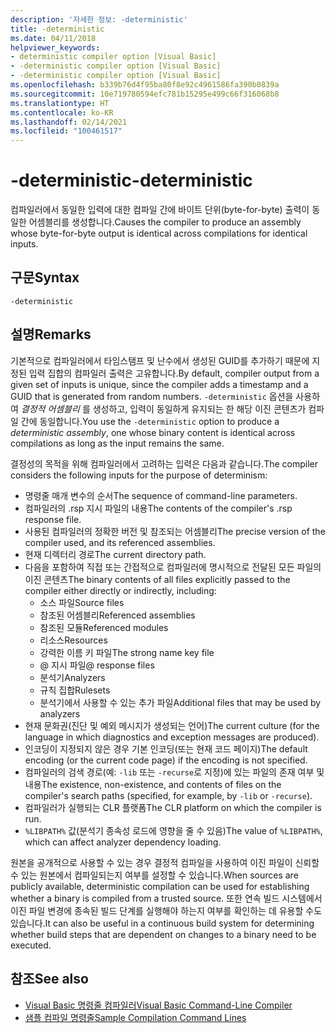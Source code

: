 ```yaml
---
description: '자세한 정보: -deterministic'
title: -deterministic
ms.date: 04/11/2018
helpviewer_keywords:
- deterministic compiler option [Visual Basic]
- -deterministic compiler option [Visual Basic]
- -deterministic compiler option [Visual Basic]
ms.openlocfilehash: b339b76d4f95ba80f8e92c4961586fa390b0839a
ms.sourcegitcommit: 10e719780594efc781b15295e499c66f316068b8
ms.translationtype: HT
ms.contentlocale: ko-KR
ms.lasthandoff: 02/14/2021
ms.locfileid: "100461517"
---
```

# <a name="-deterministic"></a><span data-ttu-id="f8b13-103">-deterministic</span><span class="sxs-lookup"><span data-stu-id="f8b13-103">-deterministic</span></span>

<span data-ttu-id="f8b13-104">컴파일러에서 동일한 입력에 대한 컴파일 간에 바이트 단위(byte-for-byte) 출력이 동일한 어셈블리를 생성합니다.</span><span class="sxs-lookup"><span data-stu-id="f8b13-104">Causes the compiler to produce an assembly whose byte-for-byte output is identical across compilations for identical inputs.</span></span>

## <a name="syntax"></a><span data-ttu-id="f8b13-105">구문</span><span class="sxs-lookup"><span data-stu-id="f8b13-105">Syntax</span></span>

```console
-deterministic
```

## <a name="remarks"></a><span data-ttu-id="f8b13-106">설명</span><span class="sxs-lookup"><span data-stu-id="f8b13-106">Remarks</span></span>

<span data-ttu-id="f8b13-107">기본적으로 컴파일러에서 타임스탬프 및 난수에서 생성된 GUID를 추가하기 때문에 지정된 입력 집합의 컴파일러 출력은 고유합니다.</span><span class="sxs-lookup"><span data-stu-id="f8b13-107">By default, compiler output from a given set of inputs is unique, since the compiler adds a timestamp and a GUID that is generated from random numbers.</span></span> <span data-ttu-id="f8b13-108">`-deterministic` 옵션을 사용하여 *결정적 어셈블리* 를 생성하고, 입력이 동일하게 유지되는 한 해당 이진 콘텐츠가 컴파일 간에 동일합니다.</span><span class="sxs-lookup"><span data-stu-id="f8b13-108">You use the `-deterministic` option to produce a *deterministic assembly*, one whose binary content is identical across compilations as long as the input remains the same.</span></span>

<span data-ttu-id="f8b13-109">결정성의 목적을 위해 컴파일러에서 고려하는 입력은 다음과 같습니다.</span><span class="sxs-lookup"><span data-stu-id="f8b13-109">The compiler considers the following inputs for the purpose of determinism:</span></span>

- <span data-ttu-id="f8b13-110">명령줄 매개 변수의 순서</span><span class="sxs-lookup"><span data-stu-id="f8b13-110">The sequence of command-line parameters.</span></span>
- <span data-ttu-id="f8b13-111">컴파일러의 .rsp 지시 파일의 내용</span><span class="sxs-lookup"><span data-stu-id="f8b13-111">The contents of the compiler's .rsp response file.</span></span>
- <span data-ttu-id="f8b13-112">사용된 컴파일러의 정확한 버전 및 참조되는 어셈블리</span><span class="sxs-lookup"><span data-stu-id="f8b13-112">The precise version of the compiler used, and its referenced assemblies.</span></span>
- <span data-ttu-id="f8b13-113">현재 디렉터리 경로</span><span class="sxs-lookup"><span data-stu-id="f8b13-113">The current directory path.</span></span>
- <span data-ttu-id="f8b13-114">다음을 포함하여 직접 또는 간접적으로 컴파일러에 명시적으로 전달된 모든 파일의 이진 콘텐츠</span><span class="sxs-lookup"><span data-stu-id="f8b13-114">The binary contents of all files explicitly passed to the compiler either directly or indirectly, including:</span></span>
  - <span data-ttu-id="f8b13-115">소스 파일</span><span class="sxs-lookup"><span data-stu-id="f8b13-115">Source files</span></span>
  - <span data-ttu-id="f8b13-116">참조된 어셈블리</span><span class="sxs-lookup"><span data-stu-id="f8b13-116">Referenced assemblies</span></span>
  - <span data-ttu-id="f8b13-117">참조된 모듈</span><span class="sxs-lookup"><span data-stu-id="f8b13-117">Referenced modules</span></span>
  - <span data-ttu-id="f8b13-118">리소스</span><span class="sxs-lookup"><span data-stu-id="f8b13-118">Resources</span></span>
  - <span data-ttu-id="f8b13-119">강력한 이름 키 파일</span><span class="sxs-lookup"><span data-stu-id="f8b13-119">The strong name key file</span></span>
  - <span data-ttu-id="f8b13-120">@ 지시 파일</span><span class="sxs-lookup"><span data-stu-id="f8b13-120">@ response files</span></span>
  - <span data-ttu-id="f8b13-121">분석기</span><span class="sxs-lookup"><span data-stu-id="f8b13-121">Analyzers</span></span>
  - <span data-ttu-id="f8b13-122">규칙 집합</span><span class="sxs-lookup"><span data-stu-id="f8b13-122">Rulesets</span></span>
  - <span data-ttu-id="f8b13-123">분석기에서 사용할 수 있는 추가 파일</span><span class="sxs-lookup"><span data-stu-id="f8b13-123">Additional files that may be used by analyzers</span></span>
- <span data-ttu-id="f8b13-124">현재 문화권(진단 및 예외 메시지가 생성되는 언어)</span><span class="sxs-lookup"><span data-stu-id="f8b13-124">The current culture (for the language in which diagnostics and exception messages are produced).</span></span>
- <span data-ttu-id="f8b13-125">인코딩이 지정되지 않은 경우 기본 인코딩(또는 현재 코드 페이지)</span><span class="sxs-lookup"><span data-stu-id="f8b13-125">The default encoding (or the current code page) if the encoding is not specified.</span></span>
- <span data-ttu-id="f8b13-126">컴파일러의 검색 경로(예: `-lib` 또는 `-recurse`로 지정)에 있는 파일의 존재 여부 및 내용</span><span class="sxs-lookup"><span data-stu-id="f8b13-126">The existence, non-existence, and contents of files on the compiler's search paths (specified, for example, by `-lib` or `-recurse`).</span></span>
- <span data-ttu-id="f8b13-127">컴파일러가 실행되는 CLR 플랫폼</span><span class="sxs-lookup"><span data-stu-id="f8b13-127">The CLR platform on which the compiler is run.</span></span>
- <span data-ttu-id="f8b13-128">`%LIBPATH%` 값(분석기 종속성 로드에 영향을 줄 수 있음)</span><span class="sxs-lookup"><span data-stu-id="f8b13-128">The value of `%LIBPATH%`, which can affect analyzer dependency loading.</span></span>

<span data-ttu-id="f8b13-129">원본을 공개적으로 사용할 수 있는 경우 결정적 컴파일을 사용하여 이진 파일이 신뢰할 수 있는 원본에서 컴파일되는지 여부를 설정할 수 있습니다.</span><span class="sxs-lookup"><span data-stu-id="f8b13-129">When sources are publicly available, deterministic compilation can be used for establishing whether a binary is compiled from a trusted source.</span></span> <span data-ttu-id="f8b13-130">또한 연속 빌드 시스템에서 이진 파일 변경에 종속된 빌드 단계를 실행해야 하는지 여부를 확인하는 데 유용할 수도 있습니다.</span><span class="sxs-lookup"><span data-stu-id="f8b13-130">It can also be useful in a continuous build system for determining whether build steps that are dependent on changes to a binary need to be executed.</span></span>

## <a name="see-also"></a><span data-ttu-id="f8b13-131">참조</span><span class="sxs-lookup"><span data-stu-id="f8b13-131">See also</span></span>

- [<span data-ttu-id="f8b13-132">Visual Basic 명령줄 컴파일러</span><span class="sxs-lookup"><span data-stu-id="f8b13-132">Visual Basic Command-Line Compiler</span></span>](index.md)
- [<span data-ttu-id="f8b13-133">샘플 컴파일 명령줄</span><span class="sxs-lookup"><span data-stu-id="f8b13-133">Sample Compilation Command Lines</span></span>](sample-compilation-command-lines.md)
